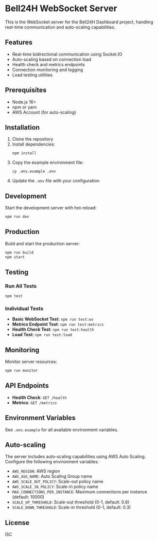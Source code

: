# Bell24H WebSocket Server

This is the WebSocket server for the Bell24H Dashboard project, handling real-time communication and auto-scaling capabilities.

## Features

- Real-time bidirectional communication using Socket.IO
- Auto-scaling based on connection load
- Health check and metrics endpoints
- Connection monitoring and logging
- Load testing utilities

## Prerequisites

- Node.js 16+
- npm or yarn
- AWS Account (for auto-scaling)

## Installation

1. Clone the repository
2. Install dependencies:
   ```bash
   npm install
   ```
3. Copy the example environment file:
   ```bash
   cp .env.example .env
   ```
4. Update the `.env` file with your configuration

## Development

Start the development server with hot-reload:

```bash
npm run dev
```

## Production

Build and start the production server:

```bash
npm run build
npm start
```

## Testing

### Run All Tests

```bash
npm test
```

### Individual Tests

- **Basic WebSocket Test**: `npm run test:ws`
- **Metrics Endpoint Test**: `npm run test:metrics`
- **Health Check Test**: `npm run test:health`
- **Load Test**: `npm run test:load`

## Monitoring

Monitor server resources:

```bash
npm run monitor
```

## API Endpoints

- **Health Check**: `GET /health`
- **Metrics**: `GET /metrics`

## Environment Variables

See `.env.example` for all available environment variables.

## Auto-scaling

The server includes auto-scaling capabilities using AWS Auto Scaling. Configure the following environment variables:

- `AWS_REGION`: AWS region
- `AWS_ASG_NAME`: Auto Scaling Group name
- `AWS_SCALE_OUT_POLICY`: Scale-out policy name
- `AWS_SCALE_IN_POLICY`: Scale-in policy name
- `MAX_CONNECTIONS_PER_INSTANCE`: Maximum connections per instance (default: 10000)
- `SCALE_UP_THRESHOLD`: Scale-out threshold (0-1, default: 0.8)
- `SCALE_DOWN_THRESHOLD`: Scale-in threshold (0-1, default: 0.3)

## License

ISC
